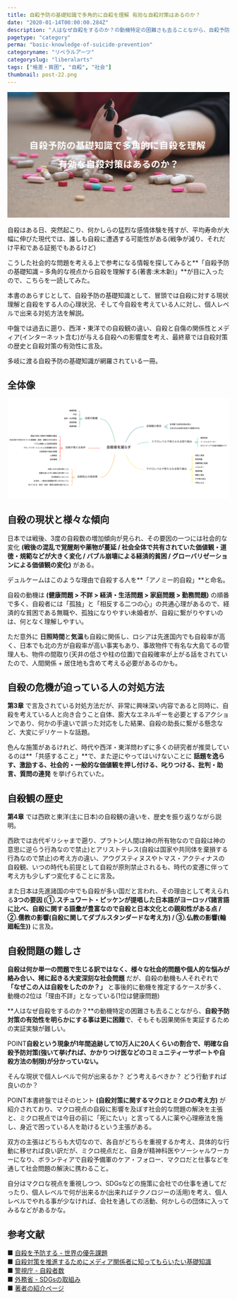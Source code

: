 ```yaml
---
title: 自殺予防の基礎知識で多角的に自殺を理解 有効な自殺対策はあるのか？
date: "2020-01-14T00:00:00.284Z"
description: "人はなぜ自殺をするのか？の動機特定の困難さも去ることながら、自殺予防対策の有効性を明らかにする事は更に困難で、そもそも因果関係を実証するための実証実験が難しい。そんな現状で、一体一人の人間に何が出来るのか？"
pagetype: "category"
perma: "basic-knowledge-of-suicide-prevention"
categoryname: "リベラルアーツ"
categoryslug: "liberalarts"
tags: ["格差・貧困", "自殺", "社会"]
thumbnail: post-22.png
---
```


![](./post-22.png)

自殺はある日、突然起こり、何かしらの猛烈な感情体験を残すが、平均寿命が大幅に伸びた現代では、誰しも自殺に遭遇する可能性がある(戦争が減り、それだけ平和である証拠でもあるけど)

こうした社会的な問題を考える上で参考になる情報を探してみると**「自殺予防の基礎知識 – 多角的な視点から自殺を理解する(著書:末木新)」**が目に入ったので、こちらを一読してみた。

本書のあらすじとして、自殺予防の基礎知識として、冒頭では自殺に対する現状理解と自殺をする人の心理状況、そして今自殺を考えている人に対し、個人レベルで出来る対処方法を解説。

中盤では過去に遡り、西洋・東洋での自殺観の違い、自殺と自傷の関係性とメディア(インターネット含む)が与える自殺への影響度を考え、最終章では自殺対策の歴史と自殺対策の有効性に言及。

多岐に渡る自殺予防の基礎知識が網羅されている一冊。

## 全体像

![](./post-22-1.png)

## 自殺の現状と様々な傾向

日本では戦後、3度の自殺数の増加傾向が見られ、その要因の一つには社会的な変化 **(戦後の混乱で覚醒剤や薬物が蔓延 / 社会全体で共有されていた価値観・道徳・規範などが大きく変化 / バブル崩壊による経済的貧困 / グローバリゼーションによる価値観の変化)** がある。

デュルケームはこのような理由で自殺する人を**「アノミー的自殺」**と命名。

自殺の動機は **(健康問題 > 不詳 > 経済・生活問題 > 家庭問題 > 勤務問題)** の順番で多く、自殺者には「孤独」と「相反する二つの心」の共通心理があるので、経済的な貧困である無職や、孤独になりやすい未婚者が、自殺に繋がりやすいのは、何となく理解しやすい。

ただ意外に **日照時間**と**気温**も自殺に関係し、ロシアは先進国内でも自殺率が高く、日本でも北の方が自殺率が高い事実もあり、事故物件で有名な大島てるの管理人も、物件の間取り(天井の低さや柱の位置)で自殺確率が上がる話をされていたので、人間関係 + 居住地も含めて考える必要があるのかも。

## 自殺の危機が迫っている人の対処方法

**第3章** で言及されている対処方法だが、非常に興味深い内容であると同時に、自殺を考えている人と向き合うこと自体、膨大なエネルギーを必要とするアクションであり、何かの手違いで誤った対応をした結果、自殺の助長に繋がる懸念など、大変にデリケートな話題。

色んな施策があるけれど、時代や西洋・東洋問わずに多くの研究者が推奨しているのは**「共感すること」**で、また逆にやってはいけないことに **話題を逸らす、激励する、社会的・一般的な価値観を押し付ける、叱りつける、批判・助言、質問の連発** を挙げられていた。

## 自殺観の歴史

**第4章** では西欧と東洋(主に日本)の自殺観の違いを、歴史を振り返りながら説明。

西欧では古代ギリシャまで遡り、プラトン(人間は神の所有物なので自殺は神の意思に逆らう行為なので禁止)とアリストテレス(自殺は国家や共同体を棄損する行為なので禁止)の考え方の違い、アウグスティヌスやトマス・アクティナスの自殺観、いつの時代も前提として自殺が原則禁止されるも、時代の変遷に伴って考え方も少しずつ変化することに言及。

また日本は先進諸国の中でも自殺が多い国だと言われ、その理由として考えられる**3つの要因 (①.スチュワート・ピッケンが提唱した日本語がヨーロッパ諸言語に比べ、自殺に関する語彙が豊富なので自殺と日本文化との親和性がある点 / ②.儒教の影響(自殺に関してダブルスタンダードな考え方) / ③.仏教の影響(輪廻転生))** に言及。

## 自殺問題の難しさ

**自殺は何か単一の問題で生じる訳ではなく、様々な社会的問題や個人的な悩みが絡み合い、稀に起きる大変深刻な社会問題** だが、自殺の動機も人それぞれで **「なぜこの人は自殺をしたのか？」** と事後的に動機を推定するケースが多く、動機の2位は「理由不詳」となっている(1位は健康問題)

**人はなぜ自殺をするのか？**の動機特定の困難さも去ることながら、**自殺予防対策の有効性を明らかにする事は更に困難**で、そもそも因果関係を実証するための実証実験が難しい。

<span class="mark">POINT</span>**自殺という現象が1年間追跡して10万人に20人くらいの割合で、明確な自殺予防対策(強いて挙げれば、かかりつけ医などのコミュニティーサポートや自殺方法の制限)が分かっていない。**

そんな現状で個人レベルで何が出来るか？ どう考えるべきか？ どう行動すれば良いのか？

<span class="mark">POINT</span>本書終盤ではそのヒント **(自殺対策に関するマクロとミクロの考え方)** が紹介されており、マクロ視点の自殺に影響を及ぼす社会的な問題の解決を主張と、ミクロ視点では今目の前に「死にたい」と言ってる人に薬や心理療法を施し、身近で困っている人を助けるという主張がある。

双方の主張はどちらも大切なので、各自がどちらを重視するか考え、具体的な行動に移せれば良い訳だが、ミクロ視点だと、自身が精神科医やソーシャルワーカーになり、ボランティアで自殺予備軍のケア・フォロー、マクロだと仕事などを通して社会問題の解決に携わること。

自分はマクロな視点を重視しつつ、SDGsなどの施策に会社での仕事を通してだったり、個人レベルで何が出来るか(出来ればテクノロジーの活用)を考え、個人レベルでやれる事が少なければ、会社を通しての活動、何かしらの団体に入ってみるなどがあるかな。

## 参考文献

■ [自殺を予防する - 世界の優先課題](https://apps.who.int/iris/bitstream/handle/10665/131056/9789241564779_jpn.pdf?sequence=5&isAllowed=y)  
■ [自殺対策を推進するためにメディア関係者に知ってもらいたい基礎知識](https://www.mhlw.go.jp/stf/seisakunitsuite/bunya/hukushi_kaigo/seikatsuhogo/jisatsu/who_tebiki.html)  
■ [警視庁 - 自殺者数](https://www.npa.go.jp/publications/statistics/safetylife/jisatsu.html)  
■ [外務省 - SDGsの取組み](https://www.mofa.go.jp/mofaj/gaiko/oda/sdgs/about/index.html)  
■ [著者の紹介ページ](https://researchmap.jp/read0146450/)  